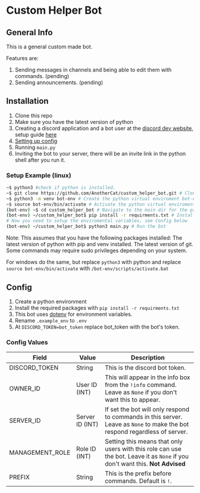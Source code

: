 # Custom Helper Bot

## General Info

This is a general custom made bot.

Features are:

1. Sending messages in channels and being able to edit them with commands. (pending)
2. Sending announcements. (pending)



## Installation 

1. Clone this repo
2. Make sure you have the latest version of python
3. Creating a discord application and a bot user at the [discord dev website](https://discord.com/developers/applications), setup guide [here](https://discordpy.readthedocs.io/en/latest/discord.html#creating-a-bot-account)
4. [Setting up config](#config)
5. Running `main.py` 
6. Inviting the bot to your server, there will be an invite link in the python shell after you run it. 

### Setup Example (linux)

```bash
~$ python3 #check if python is installed.
~$ git clone https://github.com/AnotherCat/custom_helper_bot.git # Clone this github repo
~$ python3 -m venv bot-env # Create the python virtual enviroment bot-env
~$ source bot-env/bin/activate # Activate the python virtual enviroment (will need to do this every time)
(bot-env) ~$ cd custom_helper_bot # Navigate to the main dir for the project.
(bot-env) ~/custom_helper_bot$ pip install -r requirments.txt # Install the required python packeges.
# Now you need to setup the enviromental variables, see Config below
(bot-env) ~/custom_helper_bot$ python3 main.py # Run the bot
```

Note: This assumes that you have the following packages installed: The latest version of python with pip and venv installed. The latest version of git.
Some commands may require sudo privileges depending on your system.

For windows do the same, but replace `python3` with python and replace `source bot-env/bin/activate` with `/bot-env/scripts/activate.bat`

## Config

1. Create a python environment
2. Install the required packages with `pip install -r requirments.txt`
3. This bot uses [dotenv](https://pypi.org/project/python-dotenv/) for environment variables. 
4. Rename `.example_env` to `.env`
5. At `DISCORD_TOKEN=bot_token` replace bot_token with the bot's token. 

### Config Values
| Field           | Value           | Description                                                  |
| --------------- | ------------------- | ------------------------------------------------------------ |
| DISCORD_TOKEN   | String          | This is the discord bot token.                               |
| OWNER_ID        | User ID (INT)   | This will appear in the info box from the `!info` command. Leave as `None` if you don't want this to appear. |
| SERVER_ID       | Server ID (INT) | If set the bot will only respond to commands in this server. Leave as `None` to make the bot respond regardless of server.|
| MANAGEMENT_ROLE | Role ID (INT)   | Setting this means that only users with this role can use the bot. Leave it as `None` if you don't want this. **Not Advised** |
| PREFIX          | String          | This is the prefix before commands. Default is `!`.          |

